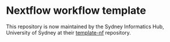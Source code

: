 # Nextflow workflow template 

This repository is now maintained by the Sydney Informatics Hub, University of Sydney at their [template-nf](https://github.com/Sydney-Informatics-Hub/template-nf) repository. 